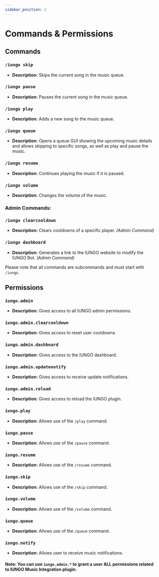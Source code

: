 ```yaml
---
sidebar_position: 2
---
```


# Commands & Permissions

## Commands

### `/iungo skip`
- **Description:** Skips the current song in the music queue.

### `/iungo pause`
- **Description:** Pauses the current song in the music queue.

### `/iungo play`
- **Description:** Adds a new song to the music queue.

### `/iungo queue`
- **Description:** Opens a queue GUI showing the upcoming music details and allows skipping to specific songs, as well as play and pause the music.

### `/iungo resume`
- **Description:** Continues playing the music if it is paused.

### `/iungo volume`
- **Description:** Changes the volume of the music.

### Admin Commands:

### `/iungo clearcooldown`
- **Description:** Clears cooldowns of a specific player. *(Admin Command)*

### `/iungo dashboard`
- **Description:** Generates a link to the IUNGO website to modify the IUNGO Bot. *(Admin Command)*

Please note that all commands are subcommands and must start with `/iungo`.



## Permissions

### `iungo.admin`
- **Description:** Gives access to all IUNGO admin permissions.

### `iungo.admin.clearcooldown`
- **Description:** Gives access to reset user cooldowns.

### `iungo.admin.dashboard`
- **Description:** Gives access to the IUNGO dashboard.

### `iungo.admin.updatenotify`
- **Description:** Gives access to receive update notifications.

### `iungo.admin.reload`
- **Description:** Gives access to reload the IUNGO plugin.

### `iungo.play`
- **Description:** Allows use of the `/play` command.

### `iungo.pause`
- **Description:** Allows use of the `/pause` command.

### `iungo.resume`
- **Description:** Allows use of the `/resume` command.

### `iungo.skip`
- **Description:** Allows use of the `/skip` command.

### `iungo.volume`
- **Description:** Allows use of the `/volume` command.

### `iungo.queue`
- **Description:** Allows use of the `/queue` command.

### `iungo.notify`
- **Description:** Allows user to receive music notifications.

#### Note: You can use `iungo.admin.*` to grant a user ALL permissions related to IUNGO Music Integration plugin.

